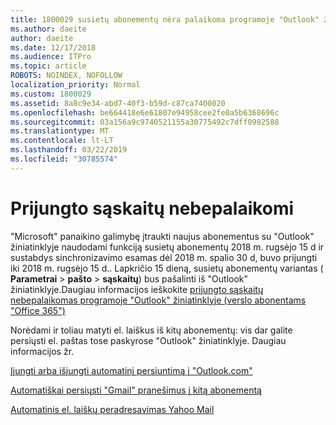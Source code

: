 ```yaml
---
title: 1800029 susietų abonementų nėra palaikoma programoje "Outlook" žiniatinklyje
ms.author: daeite
author: daeite
ms.date: 12/17/2018
ms.audience: ITPro
ms.topic: article
ROBOTS: NOINDEX, NOFOLLOW
localization_priority: Normal
ms.custom: 1800029
ms.assetid: 8a8c9e34-abd7-40f3-b59d-c87ca7400020
ms.openlocfilehash: be664418e6e61807e94958cee2fe0a5b6368696c
ms.sourcegitcommit: 03a156a9c9740521155a30775492c7dff0982588
ms.translationtype: MT
ms.contentlocale: lt-LT
ms.lasthandoff: 03/22/2019
ms.locfileid: "30785574"
---
```

# <a name="connected-accounts-are-no-longer-supported"></a>Prijungto sąskaitų nebepalaikomi

"Microsoft" panaikino galimybę įtraukti naujus abonementus su "Outlook" žiniatinklyje naudodami funkciją susietų abonementų 2018 m. rugsėjo 15 d ir sustabdys sinchronizavimo esamas dėl 2018 m. spalio 30 d, buvo prijungti iki 2018 m. rugsėjo 15 d.. Lapkričio 15 dieną, susietų abonementų variantas ( **Parametrai** \> **pašto** \> **sąskaitų**) bus pašalinti iš "Outlook" žiniatinklyje.Daugiau informacijos ieškokite [prijungto sąskaitų nebepalaikomas programoje "Outlook" žiniatinklyje (verslo abonentams "Office 365")](https://support.office.com/article/Connected-accounts-is-no-longer-supported-in-Outlook-on-the-web-Office-365-for-business-accounts-5cc526bf-e928-4a99-8b9f-5e089df7d887)
  
Norėdami ir toliau matyti el. laiškus iš kitų abonementų: vis dar galite persiųsti el. paštas tose paskyrose "Outlook" žiniatinklyje. Daugiau informacijos žr.
  
[Įjungti arba išjungti automatinį persiuntimą į "Outlook.com"](https://go.microsoft.com/fwlink/?linkid=2038346)
  
[Automatiškai persiųsti "Gmail" pranešimus į kitą abonementą](https://support.google.com/mail/answer/10957?hl=en)
  
[Automatinis el. laiškų peradresavimas Yahoo Mail](https://help.yahoo.com/kb/SLN22028.mdl?guccounter=1)
  

